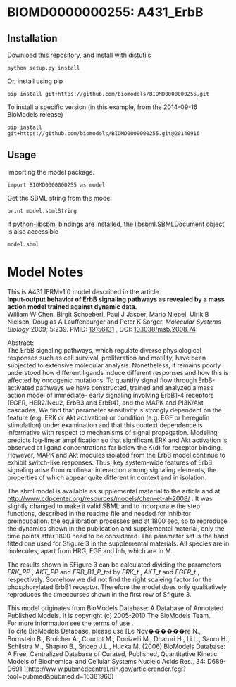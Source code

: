 # BIOMD0000000255: A431_ErbB

## Installation

Download this repository, and install with distutils

`python setup.py install`

Or, install using pip

`pip install git+https://github.com/biomodels/BIOMD0000000255.git`

To install a specific version (in this example, from the 2014-09-16 BioModels release)

`pip install git+https://github.com/biomodels/BIOMD0000000255.git@20140916`

## Usage

Importing the model package.

`import BIOMD0000000255 as model`

Get the SBML string from the model

`print model.sbmlString`

If [python-libsbml](https://pypi.python.org/pypi/python-libsbml) bindings are
installed, the libsbml.SBMLDocument object is also accessible

`model.sbml`


# Model Notes


This is A431 IERMv1.0 model described in the article  
**Input-output behavior of ErbB signaling pathways as revealed by a mass action model trained against dynamic data.**   
William W Chen, Birgit Schoeberl, Paul J Jasper, Mario Niepel, Ulrik B
Nielsen, Douglas A Lauffenburger and Peter K Sorger. _Molecular Systems
Biology_ 2009; 5:239. PMID:
[19156131](http://www.ncbi.nlm.nih.gov/pubmed/19156131) , DOI:
[10.1038/msb.2008.74](http://dx.doi.org/10.1038/msb.2008.74)

Abstract:  
The ErbB signaling pathways, which regulate diverse physiological responses
such as cell survival, proliferation and motility, have been subjected to
extensive molecular analysis. Nonetheless, it remains poorly understood how
different ligands induce different responses and how this is affected by
oncogenic mutations. To quantify signal flow through ErbB-activated pathways
we have constructed, trained and analyzed a mass action model of immediate-
early signaling involving ErbB1-4 receptors (EGFR, HER2/Neu2, ErbB3 and
ErbB4), and the MAPK and PI3K/Akt cascades. We find that parameter sensitivity
is strongly dependent on the feature (e.g. ERK or Akt activation) or condition
(e.g. EGF or heregulin stimulation) under examination and that this context
dependence is informative with respect to mechanisms of signal propagation.
Modeling predicts log-linear amplification so that significant ERK and Akt
activation is observed at ligand concentrations far below the K(d) for
receptor binding. However, MAPK and Akt modules isolated from the ErbB model
continue to exhibit switch-like responses. Thus, key system-wide features of
ErbB signaling arise from nonlinear interaction among signaling elements, the
properties of which appear quite different in context and in isolation.

The sbml model is available as supplemental material to the article and at
<http://www.cdpcenter.org/resources/models/chen-et-al-2008/> . It was slightly
changed to make it valid SBML and to incorporate the step functions, described
in the readme file and needed for inhibitor preincubation. the equilibration
processes end at 1800 sec, so to reproduce the dynamics shown in the
publication and supplemental material, only the time points after 1800 need to
be considered. The parameter set is the hand fitted one used for Sfigure 3 in
the supplemental materials. All species are in molecules, apart from HRG, EGF
and Inh, which are in M.

The results shown in SFigure 3 can be calculated dividing the parameters
_ERK_PP_ , _AKT_PP_ and _ERB_B1_P_tot_ by _ERK_t_ , _AKT_t_ and _EGFR_t_ ,
respectively. Somehow we did not find the right scaleing factor for the
phosphorylated ErbB1 receptor. Therefore the model does only qualitatively
reproduces the timecourses shown in the first row of Sfigure 3.

This model originates from BioModels Database: A Database of Annotated
Published Models. It is copyright (c) 2005-2010 The BioModels Team.  
For more information see the [terms of
use](http://www.ebi.ac.uk/biomodels/legal.html) .  
To cite BioModels Database, please use [Le Nov������re N., Bornstein B.,
Broicher A., Courtot M., Donizelli M., Dharuri H., Li L., Sauro H., Schilstra
M., Shapiro B., Snoep J.L., Hucka M. (2006) BioModels Database: A Free,
Centralized Database of Curated, Published, Quantitative Kinetic Models of
Biochemical and Cellular Systems Nucleic Acids Res., 34: D689-D691.](http://ww
w.pubmedcentral.nih.gov/articlerender.fcgi?tool=pubmed&pubmedid=16381960)


